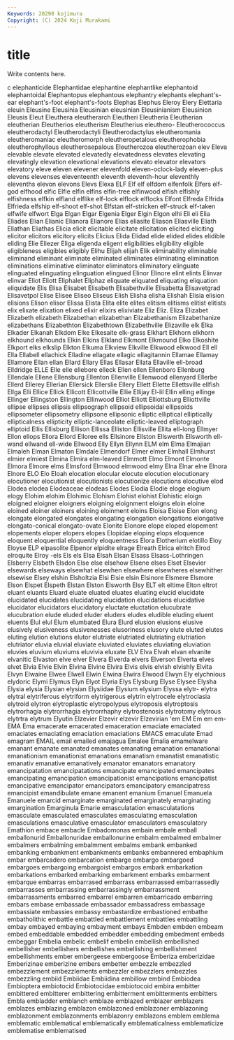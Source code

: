 ```yaml
---
Keywords: 20290 kojimura
Copyright: (C) 2024 Koji Murakami
---
```


# title

Write contents here.



c
elephanticide Elephantidae elephantine elephantlike elephantoid elephantoidal Elephantopus elephantous elephantry elephants
elephant's-ear elephant's-foot elephant's-foots Elephas Elephus Eleroy Elery Elettaria eleuin Eleusine
Eleusinia Eleusinian eleusinian Eleusinianism Eleusinion Eleusis Eleut Eleuthera eleutherarch Eleutheri
Eleutheria Eleutherian eleutherian Eleutherios eleutherism Eleutherius eleuthero- Eleutherococcus eleutherodactyl Eleutherodactyli
Eleutherodactylus eleutheromania eleutheromaniac eleutheromorph eleutheropetalous eleutherophobia eleutherophyllous eleutherosepalous Eleutherozoa eleutherozoan
elev Eleva elevable elevate elevated elevatedly elevatedness elevates elevating elevatingly
elevation elevational elevations elevato elevator elevators elevatory eleve eleven elevener
elevenfold eleven-oclock-lady eleven-plus elevens elevenses eleventeenth eleventh eleventh-hour eleventhly elevenths
elevon elevons Elevs Elexa ELF Elf elf elfdom elfenfolk Elfers
elf-god elfhood elfic Elfie elfin elfins elfin-tree elfinwood elfish elfishly
elfishness elfkin elfland elflike elf-lock elflock elflocks Elfont Elfreda Elfrida
Elfrieda elfship elf-shoot elf-shot Elfstan elf-stricken elf-struck elf-taken elfwife elfwort
Elga Elgan Elgar Elgenia Elger Elgin Elgon elhi Eli eli
Elia Eliades Elian Elianic Elianora Elianore Elias eliasite Eliason Eliasville
Eliath Eliathan Eliathas Elicia elicit elicitable elicitate elicitation elicited eliciting
elicitor elicitors elicitory elicits Elicius Elida Elidad elide elided elides
elidible eliding Elie Eliezer Eliga eligenda eligent eligibilities eligibility eligible
eligibleness eligibles eligibly Elihu Elijah elijah Elik eliminability eliminable eliminand
eliminant eliminate eliminated eliminates eliminating elimination eliminations eliminative eliminator eliminators
eliminatory elinguate elinguated elinguating elinguation elingued Elinor Elinore elint elints
Elinvar elinvar Eliot Eliott Eliphalet Eliphaz eliquate eliquated eliquating eliquation
eliquidate Elis Elisa Elisabet Elisabeth Elisabethville Elisabetta Elisavetgrad Elisavetpol Elise
Elisee Eliseo Eliseus Elish Elisha elisha Elishah Elisia elision elisions
Elison elisor Elissa Elista Elita elite elites elitism elitisms elitist
elitists elix elixate elixation elixed elixir elixirs elixiviate Eliz Eliz.
Eliza Elizabet Elizabeth elizabeth Elizabethan elizabethan Elizabethanism Elizabethanize elizabethans Elizabethton
Elizabethtown Elizabethville Elizaville elk Elka Elkader Elkanah Elkdom Elke Elkesaite
elk-grass Elkhart Elkhorn elkhorn elkhound elkhounds Elkin Elkins Elkland Elkmont
Elkmound Elko Elkoshite Elkport elks elkslip Elkton Elkuma Elkview Elkville
Elkwood elkwood Ell ell Ella Ellabell ellachick Elladine ellagate ellagic
ellagitannin Ellamae Ellamay Ellamore Ellan ellan Ellard Ellary Ellas Ellasar
Ellata Ellaville ell-broad Elldridge ELLE Elle elle ellebore elleck Ellen
ellen Ellenboro Ellenburg Ellendale Ellene Ellensburg Ellenton Ellenville Ellenwood ellenyard
Ellerbe Ellerd Ellerey Ellerian Ellersick Ellerslie Ellery Ellett Ellette Ellettsville
ellfish Ellga Elli Ellice Ellick Ellicott Ellicottville Ellie Ellijay El-lil
Ellin elling ellinge Ellinger Ellingston Ellington Ellinwood Elliot Elliott Elliottsburg
Elliottville ellipse ellipses ellipsis ellipsograph ellipsoid ellipsoidal ellipsoids ellipsometer ellipsometry
ellipsone ellipsonic elliptic elliptical elliptically ellipticalness ellipticity elliptic-lanceolate elliptic-leaved elliptograph
elliptoid Ellis Ellisburg Ellison Ellissa Elliston Ellisville Ellita ell-long Ellmyer
Ellon ellops Ellora Ellord Elloree ells Ellsinore Ellston Ellswerth Ellsworth
ell-wand ellwand ell-wide Ellwood Elly Ellyn Ellynn ELM elm Elma
Elmajian Elmaleh Elman Elmaton Elmdale Elmendorf Elmer elmer Elmhall Elmhurst
elmier elmiest Elmina Elmira elm-leaved Elmmott Elmo Elmont Elmonte Elmora
Elmore elms Elmsford Elmwood elmwood elmy Elna Elnar elne Elnora
Elnore ELO Elo Eloah elocation elocular elocute elocution elocutionary elocutioner
elocutionist elocutionists elocutionize elocutions elocutive elod Elodea elodea Elodeaceae elodeas
Elodes Elodia Elodie eloge elogium elogy Elohim elohim Elohimic Elohism
Elohist elohist Elohistic eloign eloigned eloigner eloigners eloigning eloignment eloigns
eloin eloine eloined eloiner eloiners eloining eloinment eloins Eloisa Eloise
Elon elong elongate elongated elongates elongating elongation elongations elongative elongato-conical
elongato-ovate Elonite Elonore elope eloped elopement elopements eloper elopers elopes
Elopidae eloping elops eloquence eloquent eloquential eloquently eloquentness Elora Elotherium
elotillo Eloy Eloyse ELP elpasolite Elpenor elpidite elrage Elreath Elrica
elritch Elrod elroquite Elroy -els Els els Elsa Elsah Elsan
Elsass Elsass-Lothringen Elsberry Elsbeth Elsdon Else else elsehow Elsene elses
Elset Elsevier elsewards elseways elsewhat elsewhen elsewhere elsewheres elsewhither elsewise
Elsey elshin Elsholtzia Elsi Elsie elsin Elsinore Elsmere Elsmore Elson
Elspet Elspeth Elstan Elston Elsworth Elsy ELT elt eltime Elton
eltrot eluant eluants Eluard eluate eluated eluates eluating elucid elucidate
elucidated elucidates elucidating elucidation elucidations elucidative elucidator elucidators elucidatory eluctate
eluctation elucubrate elucubration elude eluded eluder eluders eludes eludible eluding
eluent eluents Elul elul Elum elumbated Elura Elurd elusion elusions
elusive elusively elusiveness elusivenesses elusoriness elusory elute eluted elutes eluting
elution elutions elutor elutriate elutriated elutriating elutriation elutriator eluvia eluvial
eluviate eluviated eluviates eluviating eluviation eluvies eluvium eluviums eluvivia eluxate
ELV Elva Elvah elvan elvanite elvanitic Elvaston elve elver Elvera
Elverda elvers Elverson Elverta elves elvet Elvia Elvie Elvin Elvina
Elvine Elvira Elvis elvis elvish elvishly Elvita Elvyn Elwaine Elwee
Elwell Elwin Elwina Elwira Elwood Elwyn Ely elychnious elydoric Elymi
Elymus Elyn Elyot Elyria Elys Elysburg Elyse Elysee Elysha Elysia
elysia Elysian elysian Elysiidae Elysium elysium Elyssa elytr- elytra elytral
elytriferous elytriform elytrigerous elytrin elytrocele elytroclasia elytroid elytron elytroplastic elytropolypus
elytroposis elytroptosis elytrorhagia elytrorrhagia elytrorrhaphy elytrostenosis elytrotomy elytrous elytrtra elytrum
Elyutin Elzevier Elzevir elzevir Elzevirian 'em EM Em em em-
EMA Ema emacerate emacerated emaceration emaciate emaciated emaciates emaciating emaciation
emaciations EMACS emaculate Emad emagram EMAIL email emailed emajagua Emalee
Emalia emamelware emanant emanate emanated emanates emanating emanation emanational emanationism
emanationist emanations emanatism emanatist emanatistic emanativ emanative emanatively emanator emanators
emanatory emancipatation emancipatations emancipate emancipated emancipates emancipating emancipation emancipationist emancipations
emancipatist emancipative emancipator emancipators emancipatory emancipatress emancipist emandibulate emane emanent
emanium Emanuel Emanuela Emanuele emarcid emarginate emarginated emarginately emarginating emargination
Emarginula Emarie emasculatation emasculatations emasculate emasculated emasculates emasculating emasculation emasculations
emasculative emasculator emasculators emasculatory Emathion embace embacle Embadomonas embain embale
emball emballonurid Emballonuridae emballonurine embalm embalmed embalmer embalmers embalming embalmment
embalms embank embanked embanking embankment embankments embanks embannered embaphium embar
embarcadero embarcation embarge embargo embargoed embargoes embargoing embargoist embargos embark
embarkation embarkations embarked embarking embarkment embarks embarment embarque embarras embarrased
embarrass embarrassed embarrassedly embarrasses embarrassing embarrassingly embarrassment embarrassments embarred embarrel
embarren embarricado embarring embars embase embassade embassador embassadress embassage embassiate
embassies embassy embastardize embastioned embathe embatholithic embattle embattled embattlement embattles
embattling embay embayed embaying embayment embays Embden embden embeam embed
embeddable embedded embedder embedding embedment embeds embeggar Embelia embelic embelif
embelin embellish embellished embellisher embellishers embellishes embellishing embellishment embellishments ember
embergeese embergoose Emberiza emberizidae Emberizinae emberizine embers embetter embezzle embezzled
embezzlement embezzlements embezzler embezzlers embezzles embezzling embiid Embiidae Embiidina embillow
embind Embiodea Embioptera embiotocid Embiotocidae embiotocoid embira embitter embittered embitterer
embittering embitterment embitterments embitters Embla embladder emblanch emblaze emblazed emblazer
emblazers emblazes emblazing emblazon emblazoned emblazoner emblazoning emblazonment emblazonments emblazonry
emblazons emblem emblema emblematic emblematical emblematically emblematicalness emblematicize emblematise emblematised
